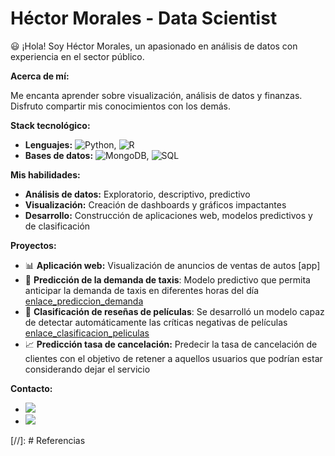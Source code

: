 # Héctor Morales - Data Scientist
 
:smiley: ¡Hola! Soy Héctor Morales, un apasionado en análisis de datos con experiencia en el sector público. 

**Acerca de mí:**

Me encanta aprender sobre visualización, análisis de datos y finanzas. Disfruto compartir mis conocimientos con los demás.

**Stack tecnológico:**

* **Lenguajes:** ![Python](https://img.shields.io/badge/Python-3776AB?style=for-the-badge&logo=python&logoColor=white), ![R](https://img.shields.io/badge/R-276DC3?style=for-the-badge&logo=r&logoColor=white)
* **Bases de datos:** ![MongoDB](https://img.shields.io/badge/MongoDB-47A248?style=for-the-badge&logo=mongodb&logoColor=white), ![SQL](https://img.shields.io/badge/MySQL-6DB33F?style=for-the-badge&logo=mysql&logoColor=white)

**Mis habilidades:**

- **Análisis de datos:** Exploratorio, descriptivo, predictivo
- **Visualización:** Creación de dashboards y gráficos impactantes
- **Desarrollo:** Construcción de aplicaciones web, modelos predictivos y de clasificación

**Proyectos:**

* :bar_chart: **Aplicación web:** Visualización de anuncios de ventas de autos [app]
* :taxi: **Predicción de la demanda de taxis**: Modelo predictivo que permita anticipar la demanda de taxis en diferentes horas del día [enlace_prediccion_demanda]
* :movie_camera: **Clasificación de reseñas de películas**: Se desarrolló un modelo capaz de detectar automáticamente las críticas negativas de películas [enlace_clasificacion_peliculas]
* :chart_with_upwards_trend: **Predicción tasa de cancelación:** Predecir la tasa de cancelación de clientes con el objetivo de retener a aquellos usuarios que podrían estar considerando dejar el servicio

**Contacto:**

* [![](https://img.shields.io/badge/Correo-hector.rld@comunidad.unam.mx-30B980?style=for-the-badge&logo=minutemailer&logoColor=white)](mailto:hector.rld@comunidad.unam.mx)
* [![](https://img.shields.io/badge/LinkedIn-Hector_Morales_O-0077B5?style=for-the-badge&logo=linkedin&logoColor=white)](https://www.linkedin.com/in/hector-morales-o/)

[//]: # Referencias

   [enlace_app]: <https://appweb-iarp.onrender.com>
   [enlace_prediccion_demanda]: <https://github.com/HectorMoralesO/prediccion_demanda_taxis>
   [enlace_clasificacion_peliculas]: <[https://github.com/HectorMoralesO/clasificacion_resena_peliculas]>
   [enlace_prediccion_tasa]: <https://github.com/HectorMoralesO/prediccion_tasa_cancelacion>

